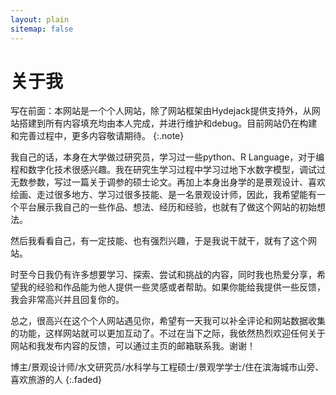 ```yaml
---
layout: plain
sitemap: false
---
```


# 关于我

写在前面：本网站是一个个人网站，除了网站框架由Hydejack提供支持外，从网站搭建到所有内容填充均由本人完成，并进行维护和debug。目前网站仍在构建和完善过程中，更多内容敬请期待。
{:.note}

我自己的话，本身在大学做过研究员，学习过一些python、R Language，对于编程和数字化技术很感兴趣。我在研究生学习过程中学习过地下水数字模型，调试过无数参数，写过一篇关于调参的硕士论文。再加上本身出身学的是景观设计、喜欢绘画、走过很多地方、学习过很多技能、是一名景观设计师，因此，我希望能有一个平台展示我自己的一些作品、想法、经历和经验，也就有了做这个网站的初始想法。

然后我看看自己，有一定技能、也有强烈兴趣，于是我说干就干，就有了这个网站。

时至今日我仍有许多想要学习、探索、尝试和挑战的内容，同时我也热爱分享，希望我的经验和作品能为他人提供一些灵感或者帮助。如果你能给我提供一些反馈，我会非常高兴并且回复你的。

总之，很高兴在这个个人网站遇见你，希望有一天我可以补全评论和网站数据收集的功能，这样网站就可以更加互动了。不过在当下之际，我依然热烈欢迎任何关于网站和我发布内容的反馈，可以通过主页的邮箱联系我。谢谢！

博主/景观设计师/水文研究员/水科学与工程硕士/景观学学士/住在滨海城市山旁、喜欢旅游的人
{:.faded}
